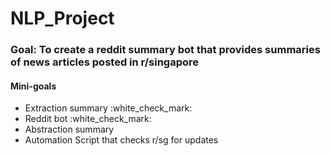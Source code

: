 <h1> NLP_Project </h1>
<h3> Goal: To create a reddit summary bot that provides summaries of news articles posted in r/singapore </h3>
<h4> Mini-goals </h4> 
<ul>
  <li>Extraction summary :white_check_mark: </li>
  <li>Reddit bot :white_check_mark:</li>
  <li>Abstraction summary</li> 
  <li>Automation Script that checks r/sg for updates</li>
</ul>
